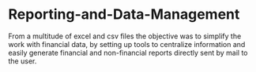 # Reporting-and-Data-Management
From a multitude of excel and csv files the objective was to simplify the work with financial data, by setting up tools to centralize information and easily generate financial and non-financial reports directly sent by mail to the user.
